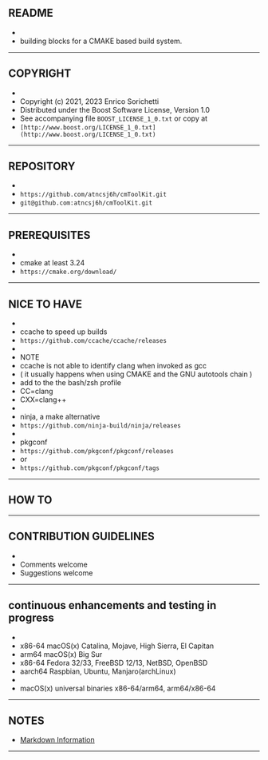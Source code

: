 ##  README
*
* building blocks for a CMAKE based build system.
* * *

##  COPYRIGHT
*
* Copyright (c) 2021, 2023 Enrico Sorichetti
* Distributed under the Boost Software License, Version 1.0
* See accompanying file `BOOST_LICENSE_1_0.txt` or copy at
* `[http://www.boost.org/LICENSE_1_0.txt](http://www.boost.org/LICENSE_1_0.txt)`
* * *

##  REPOSITORY
*
* `https://github.com/atncsj6h/cmToolKit.git`
* `git@github.com:atncsj6h/cmToolKit.git`
* * *

##  PREREQUISITES
*
* cmake at least 3.24
* `https://cmake.org/download/`
* * *

##  NICE TO HAVE
*
* ccache to speed up builds
* `https://github.com/ccache/ccache/releases`
*
* NOTE
* ccache is not able to identify clang when invoked as gcc
* ( it usually happens when using CMAKE and the GNU autotools chain )
* add to the the bash/zsh profile
* CC=clang
* CXX=clang++
*
* ninja, a make alternative
* `https://github.com/ninja-build/ninja/releases`
*
* pkgconf
* `https://github.com/pkgconf/pkgconf/releases`
* or
* `https://github.com/pkgconf/pkgconf/tags`
* * *

##  HOW TO
* * *

##  CONTRIBUTION GUIDELINES
*
* Comments welcome
* Suggestions welcome
* * *

##  continuous enhancements and testing in progress
*
* x86-64  macOS(x) Catalina, Mojave, High Sierra, El Capitan
* arm64   macOS(x) Big Sur
* x86-64  Fedora 32/33, FreeBSD 12/13, NetBSD, OpenBSD
* aarch64 Raspbian, Ubuntu, Manjaro(archLinux)
*
* macOS(x) universal binaries x86-64/arm64, arm64/x86-64
* * *

##  NOTES
* [Markdown Information](https://bitbucket.org/tutorials/markdowndemo)
* * *

